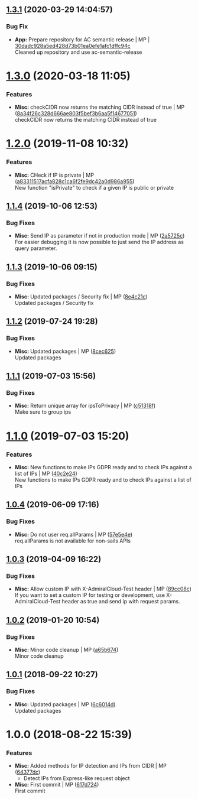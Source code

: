 <a name="1.3.1"></a>

## [1.3.1](https://github.com/mmpro/ac-ip/compare/v1.3.0..v1.3.1) (2020-03-29 14:04:57)


### Bug Fix

* **App:** Prepare repository for AC semantic release  | MP | [30dadc928a5ed428d73b01ea0efe1afc1dffc94c](https://github.com/mmpro/ac-ip/commit/30dadc928a5ed428d73b01ea0efe1afc1dffc94c)    
Cleaned up repository and use ac-semantic-release
<a name="1.3.0"></a>
# [1.3.0](https://github.com/mmpro/ac-ip/compare/v1.2.0...v1.3.0) (2020-03-18 11:05)


### Features

* **Misc:** checkCIDR now returns the matching CIDR instead of true | MP ([8a34f26c328d666ae803f5bef3b6aa5f14677051](https://github.com/mmpro/ac-ip/commit/8a34f26c328d666ae803f5bef3b6aa5f14677051))    
  checkCIDR now returns the matching CIDR instead of true



<a name="1.2.0"></a>
# [1.2.0](https://github.com/mmpro/ac-ip/compare/v1.1.4...v1.2.0) (2019-11-08 10:32)


### Features

* **Misc:** CHeck if IP is private | MP ([a83311517acfa828c1ca6f2fe9dc42a0d986a955](https://github.com/mmpro/ac-ip/commit/a83311517acfa828c1ca6f2fe9dc42a0d986a955))    
  New function "isPrivate" to check if a given IP is public or private



<a name="1.1.4"></a>
## [1.1.4](https://github.com/mmpro/ac-ip/compare/v1.1.3...v1.1.4) (2019-10-06 12:53)


### Bug Fixes

* **Misc:** Send IP as parameter if not in production mode | MP ([2a5725c](https://github.com/mmpro/ac-ip/commit/2a5725c))    
  For easier debugging it is now possible to just send the IP address as query parameter.



<a name="1.1.3"></a>
## [1.1.3](https://github.com/mmpro/ac-ip/compare/v1.1.2...v1.1.3) (2019-10-06 09:15)


### Bug Fixes

* **Misc:** Updated packages / Security fix | MP ([8e4c21c](https://github.com/mmpro/ac-ip/commit/8e4c21c))    
  Updated packages / Security fix



<a name="1.1.2"></a>
## [1.1.2](https://github.com/mmpro/ac-ip/compare/v1.1.1...v1.1.2) (2019-07-24 19:28)


### Bug Fixes

* **Misc:** Updated packages | MP ([8cec625](https://github.com/mmpro/ac-ip/commit/8cec625))    
  Updated packages



<a name="1.1.1"></a>
## [1.1.1](https://github.com/mmpro/ac-ip/compare/v1.1.0...v1.1.1) (2019-07-03 15:56)


### Bug Fixes

* **Misc:** Return unique array for ipsToPrivacy | MP ([c51318f](https://github.com/mmpro/ac-ip/commit/c51318f))    
  Make sure to group ips



<a name="1.1.0"></a>
# [1.1.0](https://github.com/mmpro/ac-ip/compare/v1.0.4...v1.1.0) (2019-07-03 15:20)


### Features

* **Misc:** New functions to make IPs GDPR ready and to check IPs against a list of IPs | MP ([40c2e24](https://github.com/mmpro/ac-ip/commit/40c2e24))    
  New functions to make IPs GDPR ready and to check IPs against a list of IPs



<a name="1.0.4"></a>
## [1.0.4](https://github.com/mmpro/ac-ip/compare/v1.0.3...v1.0.4) (2019-06-09 17:16)


### Bug Fixes

* **Misc:** Do not user req.allParams | MP ([57e5e4e](https://github.com/mmpro/ac-ip/commit/57e5e4e))    
  req.allParams is not available for non-sails APIs



<a name="1.0.3"></a>
## [1.0.3](https://github.com/mmpro/ac-ip/compare/v1.0.2...v1.0.3) (2019-04-09 16:22)


### Bug Fixes

* **Misc:** Allow custom IP with X-AdmiralCloud-Test header | MP ([89cc08c](https://github.com/mmpro/ac-ip/commit/89cc08c))    
  If you want to set a custom IP for testing or development, use X-AdmiralCloud-Test header as true
and send ip with request params.



<a name="1.0.2"></a>
## [1.0.2](https://github.com/mmpro/ac-ip/compare/v1.0.1...v1.0.2) (2019-01-20 10:54)


### Bug Fixes

* **Misc:** Minor code cleanup | MP ([a65b674](https://github.com/mmpro/ac-ip/commit/a65b674))    
  Minor code cleanup



<a name="1.0.1"></a>
## [1.0.1](https://github.com/mmpro/ac-ip/compare/v1.0.0...v1.0.1) (2018-09-22 10:27)


### Bug Fixes

* **Misc:** Updated packages | MP ([6c6014d](https://github.com/mmpro/ac-ip/commit/6c6014d))    
  Updated packages



<a name="1.0.0"></a>
# 1.0.0 (2018-08-22 15:39)


### Features

* **Misc:** Added methods for IP detection and IPs from CIDR | MP ([64377dc](https://github.com/mmpro/ac-ip/commit/64377dc))    
  + Detect IPs from Express-like request object
* **Misc:** First commit | MP ([617d724](https://github.com/mmpro/ac-ip/commit/617d724))    
  First commit



